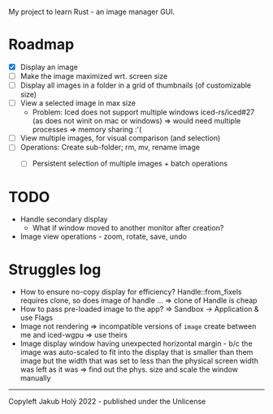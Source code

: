 My project to learn Rust - an image manager GUI.

# Roadmap

- [x] Display an image
- [ ] Make the image maximized wrt. screen size
- [ ] Display all images in a folder in a grid of thumbnails (of customizable size)
- [ ] View a selected image in max size
  * Problem: Iced does not support multiple windows iced-rs/iced#27 (as does not winit on mac or windows) => would need multiple processes => memory sharing :'(
- [ ] View multiple images, for visual comparison (and selection)
- [ ] Operations: Create sub-folder; rm, mv, rename image
  - [ ] Persistent selection of multiple images + batch operations


# TODO

* Handle secondary display
  * What if window moved to another monitor after creation?
* Image view operations - zoom, rotate, save, undo

# Struggles log

 * How to ensure no-copy display for efficiency? Handle::from_fixels requires clone, so does image of handle ... => clone of Handle is cheap
 * How to pass pre-loaded image to the app? => Sandbox -> Application & use Flags
 * Image not rendering => incompatible versions of `image` create between me and iced-wgpu => use theirs
 * Image display window having unexpected horizontal margin - b/c the image was auto-scaled to fit into the display that is smaller than them image but the width that was set to less than the physical screen width was left as it was => find out the phys. size and scale the window manually 

 ---

 Copyleft Jakub Holý 2022 - published under the Unlicense